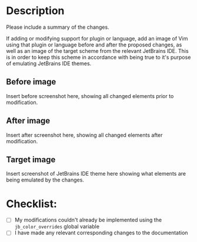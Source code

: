# Description

Please include a summary of the changes.

If adding or modifying support for plugin or language, add an image of 
Vim using that plugin or language before and after the proposed
changes, as well as an image of the target scheme from the relevant
JetBrains IDE. This is in order to keep this scheme in accordance with
being true to it's purpose of emulating JetBrains IDE themes.

## Before image

Insert before screenshot here, showing all changed elements prior
to modification.

## After image

Insert after screenshot here, showing all changed elements after
modification.

## Target image

Insert screenshot of JetBrains IDE theme here showing what elements
are being emulated by the changes.

# Checklist:

- [ ] My modifications couldn't already be implemented using the
  `jb_color_overrides` global variable
- [ ] I have made any relevant corresponding changes to the documentation
